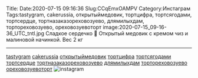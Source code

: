 Title:
Date:2020-07-15 09:16:36
Slug:CCqEmxOAMPV
Category:Инстаграм
Tags:tastygram, cakerussia, открытыймедовик, тортцифра, тортсягодами, тортсердце, тортназаказореховозуево, длямилыхдам, тортореховозуево, ореховозуевоторт
image:2020-07-15_09-16-36_UTC_tntl.jpg
Сладкое сердечко 💝
Открытый медовик с кремом чиз и малиновой начинкой.
Вес 2 кг
_______________________________
[tastygram]({tag}tastygram) [cakerussia]({tag}cakerussia) [открытыймедовик]({tag}открытыймедовик) [тортцифра]({tag}тортцифра) [тортсягодами]({tag}тортсягодами) [тортсердце]({tag}тортсердце) [тортназаказореховозуево]({tag}тортназаказореховозуево) [длямилыхдам]({tag}длямилыхдам) [тортореховозуево]({tag}тортореховозуево) [ореховозуевоторт]({tag}ореховозуевоторт)
![instagram]({attach}images/2020-07-15_09-16-36_UTC.jpg)
